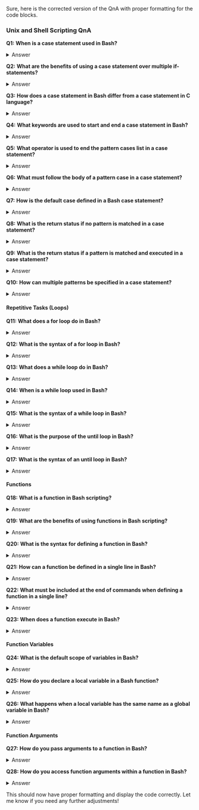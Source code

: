 Sure, here is the corrected version of the QnA with proper formatting for the code blocks.

### Unix and Shell Scripting QnA

**Q1:** **When is a case statement used in Bash?**  
<details>
<summary>Answer</summary>
A case statement is used when a decision has to be made against multiple choices, replacing multiple if-statements in a script.
</details>

**Q2:** **What are the benefits of using a case statement over multiple if-statements?**  
<details>
<summary>Answer</summary>
A case statement improves the readability of code and is easier to maintain.
</details>

**Q3:** **How does a case statement in Bash differ from a case statement in C language?**  
<details>
<summary>Answer</summary>
In Bash, the case statement stops searching as soon as a match occurs and does not require a break statement.
</details>

**Q4:** **What keywords are used to start and end a case statement in Bash?**  
<details>
<summary>Answer</summary>
The `case` keyword starts the statement, and the `esac` keyword ends it.
</details>

**Q5:** **What operator is used to end the pattern cases list in a case statement?**  
<details>
<summary>Answer</summary>
The closing parenthesis `)` is used to end the pattern cases list.
</details>

**Q6:** **What must follow the body of a pattern case in a case statement?**  
<details>
<summary>Answer</summary>
The body must be followed by `;;`.
</details>

**Q7:** **How is the default case defined in a Bash case statement?**  
<details>
<summary>Answer</summary>
The default case is defined using the wildcard asterisk symbol `*`.
</details>

**Q8:** **What is the return status if no pattern is matched in a case statement?**  
<details>
<summary>Answer</summary>
The return status is zero.
</details>

**Q9:** **What is the return status if a pattern is matched and executed in a case statement?**  
<details>
<summary>Answer</summary>
The return status is the exit status of the executed body of the matched pattern case.
</details>

**Q10:** **How can multiple patterns be specified in a case statement?**  
<details>
<summary>Answer</summary>
Multiple patterns can be used, separated by the `|` operator.
</details>

#### Repetitive Tasks (Loops)

**Q11:** **What does a for loop do in Bash?**  
<details>
<summary>Answer</summary>
A for loop allows for the specification of a list of values and executes a list of commands for each value in the list.
</details>

**Q12:** **What is the syntax of a for loop in Bash?**  
<details>
<summary>Answer</summary>

```bash
for { variable name } in { list }
do
  commands
done
```

</details>

**Q13:** **What does a while loop do in Bash?**  
<details>
<summary>Answer</summary>
A while loop iterates over a block of code until the condition specified is evaluated to false.
</details>

**Q14:** **When is a while loop used in Bash?**  
<details>
<summary>Answer</summary>
A while loop is used when the number of iterations is unknown.
</details>

**Q15:** **What is the syntax of a while loop in Bash?**  
<details>
<summary>Answer</summary>

```bash
while [ condition ]
do
  commands
done
```

</details>

**Q16:** **What is the purpose of the until loop in Bash?**  
<details>
<summary>Answer</summary>
An until loop executes until the test command succeeds. As long as this command fails, the loop continues.
</details>

**Q17:** **What is the syntax of an until loop in Bash?**  
<details>
<summary>Answer</summary>

```bash
until [TEST-COMMAND];
do
  COMMANDS
done
```

</details>

#### Functions

**Q18:** **What is a function in Bash scripting?**  
<details>
<summary>Answer</summary>
A function is a method used in shell scripts to group reusable code blocks.
</details>

**Q19:** **What are the benefits of using functions in Bash scripting?**  
<details>
<summary>Answer</summary>
1. Functions are read directly into the shell's memory and stored for later use, making execution faster.  
2. Functions help organize long shell scripts into modular and reusable code blocks.
</details>

**Q20:** **What is the syntax for defining a function in Bash?**  
<details>
<summary>Answer</summary>

```bash
function <function name> () {
  commands
}
```

</details>

**Q21:** **How can a function be defined in a single line in Bash?**  
<details>
<summary>Answer</summary>

```bash
function <function name> () { commands; }
```

</details>

**Q22:** **What must be included at the end of commands when defining a function in a single line?**  
<details>
<summary>Answer</summary>
Commands must end with a semicolon `;`.
</details>

**Q23:** **When does a function execute in Bash?**  
<details>
<summary>Answer</summary>
A function executes when it is invoked after being declared.
</details>

#### Function Variables

**Q24:** **What is the default scope of variables in Bash?**  
<details>
<summary>Answer</summary>
Variables in Bash are global by default and accessible from anywhere, including function bodies.
</details>

**Q25:** **How do you declare a local variable in a Bash function?**  
<details>
<summary>Answer</summary>
Use the `local` keyword to declare a local variable.
</details>

**Q26:** **What happens when a local variable has the same name as a global variable in Bash?**  
<details>
<summary>Answer</summary>
A local variable shadows a global variable when the two carry the same name.
</details>

#### Function Arguments

**Q27:** **How do you pass arguments to a function in Bash?**  
<details>
<summary>Answer</summary>
Add the parameters after the function call separated by spaces.
</details>

**Q28:** **How do you access function arguments within a function in Bash?**  
<details>
<summary>Answer</summary>
Use positional command-line arguments (`$1`, `$2`, etc.) to access them within the function.
</details>

This should now have proper formatting and display the code correctly. Let me know if you need any further adjustments!
